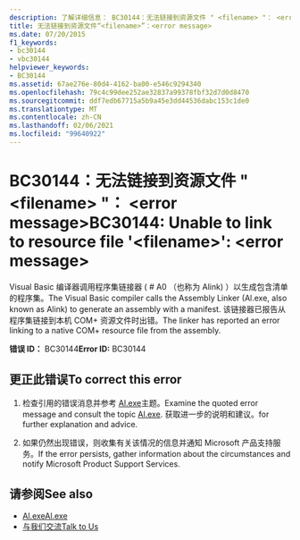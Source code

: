 ```yaml
---
description: 了解详细信息： BC30144：无法链接到资源文件 " <filename> "： <error message>
title: 无法链接到资源文件“<filename>”：<error message>
ms.date: 07/20/2015
f1_keywords:
- bc30144
- vbc30144
helpviewer_keywords:
- BC30144
ms.assetid: 67ae276e-80d4-4162-ba00-e546c9294340
ms.openlocfilehash: 79c4c99dee252ae32837a99378fbf32d7d0d8470
ms.sourcegitcommit: ddf7edb67715a5b9a45e3dd44536dabc153c1de0
ms.translationtype: MT
ms.contentlocale: zh-CN
ms.lasthandoff: 02/06/2021
ms.locfileid: "99640922"
---
```

# <a name="bc30144-unable-to-link-to-resource-file-filename-error-message"></a><span data-ttu-id="fa4da-103">BC30144：无法链接到资源文件 " \<filename> "： \<error message></span><span class="sxs-lookup"><span data-stu-id="fa4da-103">BC30144: Unable to link to resource file '\<filename>': \<error message></span></span>

<span data-ttu-id="fa4da-104">Visual Basic 编译器调用程序集链接器 ( # A0 （也称为 Alink) ）以生成包含清单的程序集。</span><span class="sxs-lookup"><span data-stu-id="fa4da-104">The Visual Basic compiler calls the Assembly Linker (Al.exe, also known as Alink) to generate an assembly with a manifest.</span></span> <span data-ttu-id="fa4da-105">该链接器已报告从程序集链接到本机 COM+ 资源文件时出错。</span><span class="sxs-lookup"><span data-stu-id="fa4da-105">The linker has reported an error linking to a native COM+ resource file from the assembly.</span></span>

 <span data-ttu-id="fa4da-106">**错误 ID：** BC30144</span><span class="sxs-lookup"><span data-stu-id="fa4da-106">**Error ID:** BC30144</span></span>

## <a name="to-correct-this-error"></a><span data-ttu-id="fa4da-107">更正此错误</span><span class="sxs-lookup"><span data-stu-id="fa4da-107">To correct this error</span></span>

1. <span data-ttu-id="fa4da-108">检查引用的错误消息并参考 [Al.exe](../../../framework/tools/al-exe-assembly-linker.md)主题。</span><span class="sxs-lookup"><span data-stu-id="fa4da-108">Examine the quoted error message and consult the topic [Al.exe](../../../framework/tools/al-exe-assembly-linker.md).</span></span> <span data-ttu-id="fa4da-109">获取进一步的说明和建议。</span><span class="sxs-lookup"><span data-stu-id="fa4da-109">for further explanation and advice.</span></span>

2. <span data-ttu-id="fa4da-110">如果仍然出现错误，则收集有关该情况的信息并通知 Microsoft 产品支持服务。</span><span class="sxs-lookup"><span data-stu-id="fa4da-110">If the error persists, gather information about the circumstances and notify Microsoft Product Support Services.</span></span>

## <a name="see-also"></a><span data-ttu-id="fa4da-111">请参阅</span><span class="sxs-lookup"><span data-stu-id="fa4da-111">See also</span></span>

- [<span data-ttu-id="fa4da-112">Al.exe</span><span class="sxs-lookup"><span data-stu-id="fa4da-112">Al.exe</span></span>](../../../framework/tools/al-exe-assembly-linker.md)
- [<span data-ttu-id="fa4da-113">与我们交流</span><span class="sxs-lookup"><span data-stu-id="fa4da-113">Talk to Us</span></span>](/visualstudio/ide/feedback-options)
